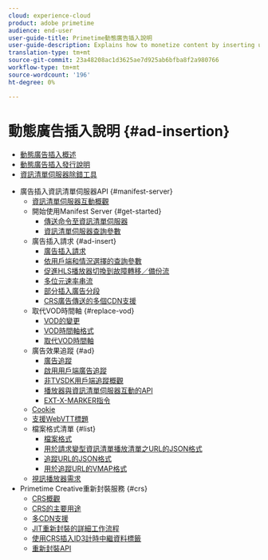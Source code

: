 ```yaml
---
cloud: experience-cloud
product: adobe primetime
audience: end-user
user-guide-title: Primetime動態廣告插入說明
user-guide-description: Explains how to monetize content by inserting user-targeted dynamic ads on the server and engage audience with personalized ads.
translation-type: tm+mt
source-git-commit: 23a48208ac1d3625ae7d925ab6bfba8f2a980766
workflow-type: tm+mt
source-wordcount: '196'
ht-degree: 0%

---
```



# 動態廣告插入說明 {#ad-insertion}

+ [動態廣告插入概述](home.md)
+ [動態廣告插入發行說明](https://docs.adobe.com/content/help/en/primetime/release-notes/ptai/ptai-19x-release-notes.html)
+ [資訊清單伺服器除錯工具](manifest-server-debugging-tool.md)

<!-- + [Server Side Ad Insertion debugging dashboard](ssai-debugging-dashboard.md)-->
+ 廣告插入資訊清單伺服器API {#manifest-server}
   + [資訊清單伺服器互動概觀](msapi-topics/ms-overview.md)
   + 開始使用Manifest Server {#get-started}
      + [傳送命令至資訊清單伺服器](msapi-topics/ms-getting-started/ms-sending-cmd.md)
      + [資訊清單伺服器查詢參數](msapi-topics/ms-getting-started/ms-api-query-params.md)
   + 廣告插入請求 {#ad-insert}
      + [廣告插入請求](msapi-topics/ms-insert-ads/ms-ad-insert.md)
      + [依用戶端和情況選擇的查詢參數](msapi-topics/ms-insert-ads/ms-api-query-param-situation.md)
      + [促進HLS播放器切換到故障轉移／備份流](msapi-topics/ms-insert-ads/hls-switching-to-failover.md)
      + [多位元速率串流](msapi-topics/ms-insert-ads/ms-api-mbr-streams.md)
      + [部分插入廣告分段](msapi-topics/ms-insert-ads/partial-ad-break-insetion.md)
      + [CRS廣告傳送的多個CDN支援](msapi-topics/ms-insert-ads/ms-api-multi-cdns-for-crs.md)
   + 取代VOD時間軸 {#replace-vod}
      + [VOD的變更](msapi-topics/ms-changes-vod-timeline/ms-replace-vod-timeline.md)
      + [VOD時間軸格式](msapi-topics/ms-changes-vod-timeline/ms-api-timeline-format.md)
      + [取代VOD時間軸](msapi-topics/ms-changes-vod-timeline/t-ms-replace-vod-timeline.md)
   + 廣告效果追蹤 {#ad}
      + [廣告追蹤](msapi-topics/ms-at-effectiveness/ms-at-overview.md)
      + [啟用用戶端廣告追蹤](msapi-topics/ms-at-effectiveness/ms-enable-client-side-ad-tracking.md)
      + [非TVSDK用戶端追蹤概觀](msapi-topics/ms-at-effectiveness/notvsdk-csat-overview.md)
      + [播放器與資訊清單伺服器互動的API](msapi-topics/ms-at-effectiveness/notvsdk-csat-ms-interface.md)
      + [EXT-X-MARKER指令](msapi-topics/ms-at-effectiveness/ms-api-playlists.md)
   + [Cookie](msapi-topics/ms-cookies.md)
   + [支援WebVTT標題](msapi-topics/ms-webvtt-captions.md)
   + 檔案格式清單 {#list}
      + [檔案格式](msapi-topics/ms-list-file-formats/ms-api-file-formats.md)
      + [用於請求變型資訊清單播放清單之URL的JSON格式](msapi-topics/ms-list-file-formats/ms-json-m3u8.md)
      + [追蹤URL的JSON格式](msapi-topics/ms-list-file-formats/notvsdk-csat-sidecar.md)
      + [用於追蹤URL的VMAP格式](msapi-topics/ms-list-file-formats/notvsdk-csat-vmap.md)
   + [視訊播放器需求](msapi-topics/ms-player-req.md)
+ Primetime Creative重新封裝服務 {#crs}
   + [CRS概觀](creative-repackaging-service/crs-overview.md)
   + [CRS的主要用途](creative-repackaging-service/jit-async-hls-conv.md)
   + [多CDN支援](creative-repackaging-service/multi-cdn-supportt.md)
   + [JIT重新封裝的詳細工作流程](creative-repackaging-service/jit-repackage.md)
   + [使用CRS插入ID3計時中繼資料標籤](creative-repackaging-service/inject-id3.md)
   + [重新封裝API](creative-repackaging-service/api-repackage.md)
